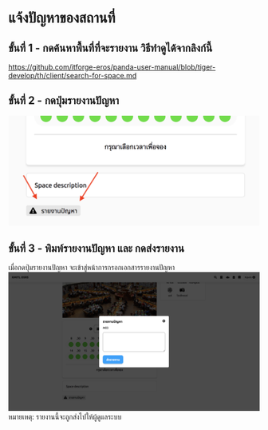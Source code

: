 # แจ้งปัญหาของสถานที่

## ขั้นที่ 1 - กดค้นหาพื้นที่ที่จะรายงาน วิธีทำดูได้จากลิงก์นี้
https://github.com/itforge-eros/panda-user-manual/blob/tiger-develop/th/client/search-for-space.md

## ขั้นที่ 2 - กดปุ่มรายงานปัญหา
![](../../img/report-a-problem/report-button.png)

## ขั้นที่ 3 - พิมพ์รายงานปัญหา และ กดส่งรายงาน
เมื่อกดปุ่มรายงานปัญหา จะเข้าสู่หน้าการกรอกเอกสารรายงานปัญหา
![](../../img/report-a-problem/report-form.png)
หมายเหตุ: รายงานนี้จะถูกส่งไปให้ผู้ดูแลระบบ

